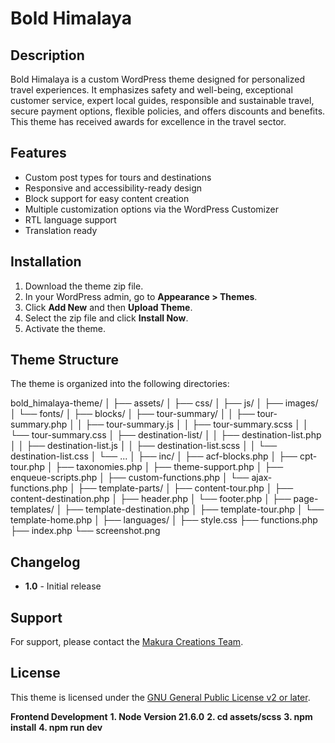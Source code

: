 # Bold Himalaya

## Description
Bold Himalaya is a custom WordPress theme designed for personalized travel experiences. It emphasizes safety and well-being, exceptional customer service, expert local guides, responsible and sustainable travel, secure payment options, flexible policies, and offers discounts and benefits. This theme has received awards for excellence in the travel sector.

## Features
- Custom post types for tours and destinations
- Responsive and accessibility-ready design
- Block support for easy content creation
- Multiple customization options via the WordPress Customizer
- RTL language support
- Translation ready

## Installation
1. Download the theme zip file.
2. In your WordPress admin, go to **Appearance > Themes**.
3. Click **Add New** and then **Upload Theme**.
4. Select the zip file and click **Install Now**.
5. Activate the theme.

## Theme Structure
The theme is organized into the following directories:

bold_himalaya-theme/
│
├── assets/
│   ├── css/
│   ├── js/
│   ├── images/
│   └── fonts/
│
├── blocks/
│   ├── tour-summary/
│   │   ├── tour-summary.php
│   │   ├── tour-summary.js
│   │   ├── tour-summary.scss
│   │   └── tour-summary.css
│   ├── destination-list/
│   │   ├── destination-list.php
│   │   ├── destination-list.js
│   │   ├── destination-list.scss
│   │   └── destination-list.css
│   └── ...
│
├── inc/
│   ├── acf-blocks.php
│   ├── cpt-tour.php
│   ├── taxonomies.php
│   ├── theme-support.php
│   ├── enqueue-scripts.php
│   ├── custom-functions.php
│   └── ajax-functions.php
│
├── template-parts/
│   ├── content-tour.php
│   ├── content-destination.php
│   ├── header.php
│   └── footer.php
│
├── page-templates/
│   ├── template-destination.php
│   ├── template-tour.php
│   └── template-home.php
│
├── languages/
│
├── style.css
├── functions.php
├── index.php
└── screenshot.png


## Changelog
- **1.0** - Initial release

## Support
For support, please contact the [Makura Creations Team](https://makuracreations.com/about/).

## License
This theme is licensed under the [GNU General Public License v2 or later](http://www.gnu.org/licenses/gpl-2.0.html).

**Frontend Development**
**1. Node Version 21.6.0**
**2. cd assets/scss**
**3. npm install**
**4. npm run dev**
